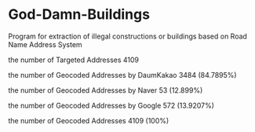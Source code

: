 # God-Damn-Buildings
Program for extraction of illegal constructions or buildings based on Road Name Address System

<Result>
the number of Targeted Addresses               4109

the number of Geocoded Addresses by DaumKakao  3484  (84.7895%)

the number of Geocoded Addresses by Naver      53    (12.899%)

the number of Geocoded Addresses by Google     572   (13.9207%)

the number of Geocoded Addresses               4109  (100%)
